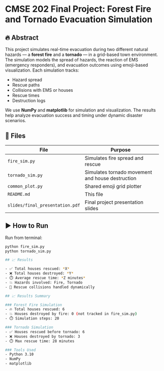 # CMSE 202 Final Project: Forest Fire and Tornado Evacuation Simulation

## 🔥 Abstract

This project simulates real-time evacuation during two different natural hazards — a **forest fire** and a **tornado** — in a grid-based town environment. The simulation models the spread of hazards, the reaction of EMS (emergency responders), and evacuation outcomes using emoji-based visualization. Each simulation tracks:
- Hazard spread
- Rescue paths
- Collisions with EMS or houses
- Rescue times
- Destruction logs

We use **NumPy** and **matplotlib** for simulation and visualization. The results help analyze evacuation success and timing under dynamic disaster scenarios.

## 🧪 Files

| File | Purpose |
|------|---------|
| `fire_sim.py` | Simulates fire spread and rescue |
| `tornado_sim.py` | Simulates tornado movement and house destruction |
| `common_plot.py` | Shared emoji grid plotter |
| `README.md` | This file |
| `slides/final_presentation.pdf` | Final project presentation slides |

## ▶️ How to Run

Run from terminal:
```bash
python fire_sim.py
python tornado_sim.py

## 📈 Results

- ✅ Total houses rescued: *X*
- ❌ Total houses destroyed: *Y*
- ⏱️ Average rescue time: *Z minutes*
- 💥 Hazards involved: Fire, Tornado
- 🔁 Rescue collisions handled dynamically

## 📈 Results Summary

### Forest Fire Simulation
- 🔥 Total houses rescued: 6
- 💥 Houses destroyed by fire: 0 (not tracked in fire_sim.py)
- ⏱️ Simulation steps: 20

### Tornado Simulation
- ✅ Houses rescued before tornado: 6
- ❌ Houses destroyed by tornado: 3
- ⏱️ Max rescue time: 28 minutes

### Tools Used
- Python 3.10
- NumPy
- matplotlib

